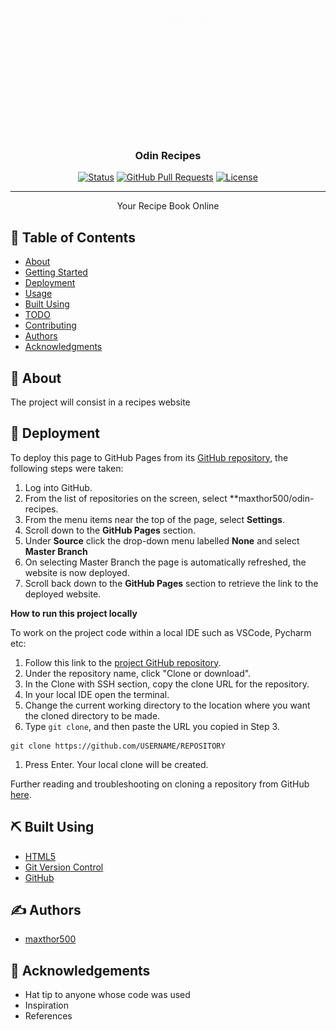 <p align="center">
  <a href="" rel="noopener">
 <img width=200px height=200px src="./assets/images/ODIN.gif" alt="odin recipes"></a>
</p>

<h3 align="center">Odin Recipes</h3>

<div align="center">

[![Status](https://img.shields.io/badge/status-active-success.svg)]()
[![GitHub Pull Requests](https://img.shields.io/github/issues-pr/kylelobo/The-Documentation-Compendium.svg)](https://github.com/maxthor500/odin-recipes)
[![License](https://img.shields.io/badge/license-MIT-blue.svg)](/LICENSE)

</div>

---

<p align="center"> Your Recipe Book Online
    <br> 
</p>

## 📝 Table of Contents

- [About](#about)
- [Getting Started](#getting_started)
- [Deployment](#deployment)
- [Usage](#usage)
- [Built Using](#built_using)
- [TODO](../TODO.md)
- [Contributing](../CONTRIBUTING.md)
- [Authors](#authors)
- [Acknowledgments](#acknowledgement)

## 🧐 About <a name = "about"></a>

The project will consist in a recipes website


## 🚀 Deployment <a name = "deployment"></a>

To deploy this page to GitHub Pages from its [GitHub repository](https://github.com/maxthor500/odin-recipes), the following steps were taken:

1. Log into GitHub.
2. From the list of repositories on the screen, select **maxthor500/odin-recipes.
3. From the menu items near the top of the page, select **Settings**.
4. Scroll down to the **GitHub Pages** section.
5. Under **Source** click the drop-down menu labelled **None** and select **Master Branch**
6. On selecting Master Branch the page is automatically refreshed, the website is now deployed.
7. Scroll back down to the **GitHub Pages** section to retrieve the link to the deployed website.

**How to run this project locally**

To work on the project code within a local IDE such as VSCode, Pycharm etc:

1. Follow this link to the [project GitHub repository](https://github.com/maxthor500/odin-recipes).
2. Under the repository name, click "Clone or download".
3. In the Clone with SSH section, copy the clone URL for the repository.
4. In your local IDE open the terminal.
5. Change the current working directory to the location where you want the cloned directory to be made.
6. Type `git clone`, and then paste the URL you copied in Step 3.

```
git clone https://github.com/USERNAME/REPOSITORY
```

1. Press Enter. Your local clone will be created.

Further reading and troubleshooting on cloning a repository from GitHub [here](https://help.github.com/en/articles/cloning-a-repository).

## ⛏️ Built Using <a name = "built_using"></a>

- [HTML5](https://html.com/html5/)
- [Git Version Control](https://git-scm.com/)
- [GitHub](https://github.com/)

## ✍️ Authors <a name = "authors"></a>

- [maxthor500](https://github.com/maxthor500/)

## 🎉 Acknowledgements <a name = "acknowledgement"></a>

- Hat tip to anyone whose code was used
- Inspiration
- References
